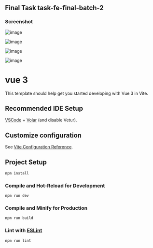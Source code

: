 ## Final Task task-fe-final-batch-2
### Screenshot 
![image](https://github.com/user-attachments/assets/06bbfb71-fd57-43bc-848b-a3d17a2c293e)

![image](https://github.com/user-attachments/assets/54a8d0ae-f908-429e-97eb-4f4a5b7ec00e)

![image](https://github.com/user-attachments/assets/981e03c9-a2c2-4585-b4a3-6e6fccbd7c02)

![image](https://github.com/user-attachments/assets/a98bcbcc-967d-4118-a655-d12ec414b774)


# vue 3

This template should help get you started developing with Vue 3 in Vite.

## Recommended IDE Setup

[VSCode](https://code.visualstudio.com/) + [Volar](https://marketplace.visualstudio.com/items?itemName=Vue.volar) (and disable Vetur).

## Customize configuration

See [Vite Configuration Reference](https://vite.dev/config/).

## Project Setup

```sh
npm install
```

### Compile and Hot-Reload for Development

```sh
npm run dev
```

### Compile and Minify for Production

```sh
npm run build
```

### Lint with [ESLint](https://eslint.org/)

```sh
npm run lint
```
